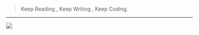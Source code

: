 ### 

> Keep Reading , Keep Writing , Keep Coding.


---


![](https://raw.githubusercontent.com/BeyondXinXin/BeyondXinXIn/main/PixX/xxx.6k9tucu9g440.jpg)
